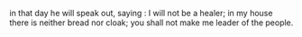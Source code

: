 in that day he will speak out, saying : I will not be a healer; in my house there is neither bread nor cloak; you shall not make me leader of the people.
